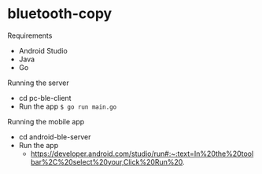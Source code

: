 # bluetooth-copy

Requirements
- Android Studio
- Java
- Go

Running the server
- cd pc-ble-client
- Run the app
  `$ go run main.go`

Running the mobile app
- cd android-ble-server
- Run the app
  - https://developer.android.com/studio/run#:~:text=In%20the%20toolbar%2C%20select%20your,Click%20Run%20.

